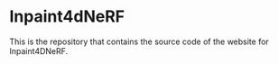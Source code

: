 # Inpaint4dNeRF

This is the repository that contains the source code of the website for Inpaint4DNeRF.
